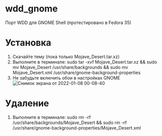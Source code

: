 # wdd_gnome
Порт WDD для GNOME Shell (протестировано в Fedora 35)
# Установка
1. Скачайте тему (пока только Mojave_Desert.tar.xz)
2. Выполните в терминале: sudo tar -xvf Mojave_Desert.tar.xz && sudo mv Mojave_Desert /usr/share/backgrounds && sudo mv Mojave_Desert.xml /usr/share/gnome-background-properties
3. Не забудьте включить обои в настройках GNOME![Снимок экрана от 2022-01-08 00-08-40](https://user-images.githubusercontent.com/17231298/148607829-eff200c1-bd38-4766-b62d-0647ec0e5395.png)
# Удаление
1. Выполните в терминале: sudo rm -rf /usr/share/backgrounds/Mojave_Desert && sudo rm -rf /usr/share/gnome-background-properties/Mojave_Desert.xml
